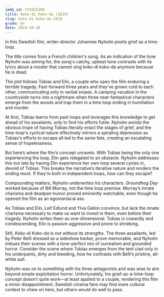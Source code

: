 ```yaml
---
imdb_id: tt9355200
title: Koko-di Koko-da (2019)
slug: koko-di-koko-da-2019
grade: D+
date: 2024-10-30
---
```


In this Swedish film, writer-director Johannes Nyholm posits grief as a time-loop.

The title comes from a French children's song. As an indication of the tone Nyholm was aiming for, the song's catchy, upbeat tune contrasts with its lyrics about a rooster that cannot sing koko-di koko-da anymore because he is dead.

The plot follows Tobias and Elin, a couple who open the film enduring a terrible tragedy. Fast-forward three years and they’ve grown cold to each other, communicating only in verbal snipes. A camping vacation in the countryside turns into a nightmare when three near-fantastical characters emerge from the woods and trap them in a time loop ending in humiliation and murder.

At first, Tobias learns from past loops and leverages this knowledge to get ahead of his assailants, only to find his efforts futile. Nyholm avoids the obvious trope of having Tobias literally enact the stages of grief, and the time-loop's cyclical nature effectively mirrors a spiraling depression as Tobias's efforts to escape all led to the same fate, creating an escalating sense of hopelessness.

But here’s where the film’s concept unravels. With Tobias being the only one experiencing the loop, Elin gets relegated to an obstacle. Nyholm addresses this too late by having Elin experience her own loop several cycles in, devoid of Tobias. This breaks the narrative’s iterative nature and renders the ending moot. If they’re both in independent loops, how can they escape?

Compounding matters, Nyholm underwrites his characters. <span data-imdb-id="tt0107048">_Groundhog Day_</span> worked because of Bill Murray, not the time loop premise. Murray’s innate charisma and deadpan humor proved eminently watchable, even though he opened the film as an egomaniacal ass.

As Tobias and Elin, Leif Edlund and Ylva Gallon convince, but lack the innate charisma necessary to make us want to invest in them, even before their tragedy. Nyholm writes them as one-dimensional. Tobias is cowardly and condescending, Elin is passive-aggressive and prone to shrieking.

Still, _Koko-di Koko-da_ is not without its strengths. The three assailants, led by Peter Belli dressed as a sideshow barker, prove memorable, and Nyholm imbues their scenes with a tone-perfect mix of surrealism and grounded horror. Consider the scene where Tobias emerges from the tent clad only in his underpants, dirty and bleeding, how he contrasts with Belli’s pristine, all-white suit.

Nyholm was on to something with his three antagonists and was wise to aim beyond simple exploitation horror. Unfortunately, his grief-as-a-time-loop concept doesn’t quite work—at least applied to a couple, rendering this film a minor disappointment. Swedish cinema fans may find more cultural context to chew on here, but others would do well to pass.
